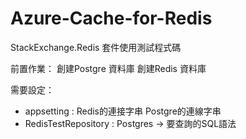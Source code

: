 # Azure-Cache-for-Redis
StackExchange.Redis 套件使用測試程式碼

前置作業：
創建Postgre 資料庫
創建Redis 資料庫

需要設定：
- appsetting :
Redis的連接字串
Postgre的連線字串
- RedisTestRepository :
Postgres -> 要查詢的SQL語法
